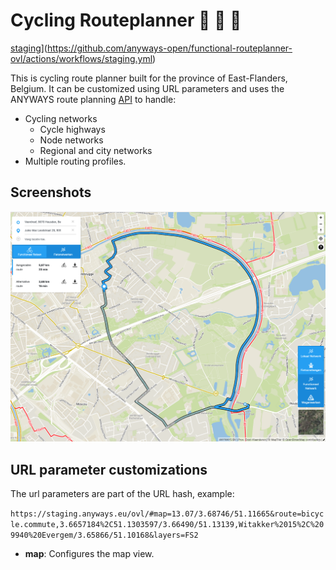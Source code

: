# Cycling Routeplanner :bicyclist: :bicyclist: :bicyclist:

[staging](https://github.com/anyways-open/functional-routeplanner-ovl/actions/workflows/staging.yml/badge.svg)](https://github.com/anyways-open/functional-routeplanner-ovl/actions/workflows/staging.yml)  

This is cycling route planner built for the province of East-Flanders, Belgium. It can be customized using URL parameters and uses the ANYWAYS route planning [API](https://docs.anyways.eu/routing-api/) to handle:

- Cycling networks
  - Cycle highways
  - Node networks
  - Regional and city networks
- Multiple routing profiles.

## Screenshots

<img src="https://github.com/anyways-open/functional-routeplanner-ovl/raw/develop/docs/screenshots/screenshot01.png" width="600"/>

## URL parameter customizations

The url parameters are part of the URL hash, example:

`https://staging.anyways.eu/ovl/#map=13.07/3.68746/51.11665&route=bicycle.commute,3.6657184%2C51.1303597/3.66490/51.13139,Witakker%2015%2C%209940%20Evergem/3.65866/51.10168&layers=FS2`

- __map__: Configures the map view.